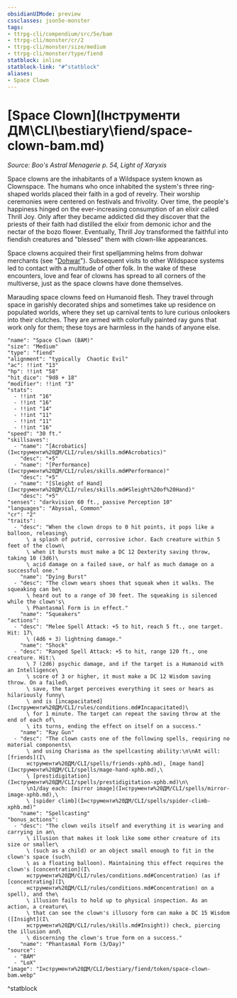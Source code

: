 ```yaml
---
obsidianUIMode: preview
cssclasses: json5e-monster
tags:
- ttrpg-cli/compendium/src/5e/bam
- ttrpg-cli/monster/cr/2
- ttrpg-cli/monster/size/medium
- ttrpg-cli/monster/type/fiend
statblock: inline
statblock-link: "#^statblock"
aliases:
- Space Clown
---
```

# [Space Clown](Інструменти ДМ\CLI\bestiary\fiend/space-clown-bam.md)
*Source: Boo's Astral Menagerie p. 54, Light of Xaryxis*  

Space clowns are the inhabitants of a Wildspace system known as Clownspace. The humans who once inhabited the system's three ring-shaped worlds placed their faith in a god of revelry. Their worship ceremonies were centered on festivals and frivolity. Over time, the people's happiness hinged on the ever-increasing consumption of an elixir called Thrill Joy. Only after they became addicted did they discover that the priests of their faith had distilled the elixir from demonic ichor and the nectar of the bozo flower. Eventually, Thrill Joy transformed the faithful into fiendish creatures and "blessed" them with clown-like appearances.

Space clowns acquired their first spelljamming helms from dohwar merchants (see "[Dohwar](Інструменти%20ДМ/CLI/bestiary/fey/dohwar-bam.md)"). Subsequent visits to other Wildspace systems led to contact with a multitude of other folk. In the wake of these encounters, love and fear of clowns has spread to all corners of the multiverse, just as the space clowns have done themselves.

Marauding space clowns feed on Humanoid flesh. They travel through space in garishly decorated ships and sometimes take up residence on populated worlds, where they set up carnival tents to lure curious onlookers into their clutches. They are armed with colorfully painted ray guns that work only for them; these toys are harmless in the hands of anyone else.

```statblock
"name": "Space Clown (BAM)"
"size": "Medium"
"type": "fiend"
"alignment": "typically  Chaotic Evil"
"ac": !!int "13"
"hp": !!int "58"
"hit_dice": "9d8 + 18"
"modifier": !!int "3"
"stats":
  - !!int "16"
  - !!int "16"
  - !!int "14"
  - !!int "11"
  - !!int "11"
  - !!int "16"
"speed": "30 ft."
"skillsaves":
  - "name": "[Acrobatics](Інструменти%20ДМ/CLI/rules/skills.md#Acrobatics)"
    "desc": "+5"
  - "name": "[Performance](Інструменти%20ДМ/CLI/rules/skills.md#Performance)"
    "desc": "+5"
  - "name": "[Sleight of Hand](Інструменти%20ДМ/CLI/rules/skills.md#Sleight%20of%20Hand)"
    "desc": "+5"
"senses": "darkvision 60 ft., passive Perception 10"
"languages": "Abyssal, Common"
"cr": "2"
"traits":
  - "desc": "When the clown drops to 0 hit points, it pops like a balloon, releasing\
      \ a splash of putrid, corrosive ichor. Each creature within 5 feet of the clown\
      \ when it bursts must make a DC 12 Dexterity saving throw, taking 10 (3d6)\
      \ acid damage on a failed save, or half as much damage on a successful one."
    "name": "Dying Burst"
  - "desc": "The clown wears shoes that squeak when it walks. The squeaking can be\
      \ heard out to a range of 30 feet. The squeaking is silenced while the clown's\
      \ Phantasmal Form is in effect."
    "name": "Squeakers"
"actions":
  - "desc": "Melee Spell Attack: +5 to hit, reach 5 ft., one target. Hit: 17\
      \ (4d6 + 3) lightning damage."
    "name": "Shock"
  - "desc": "Ranged Spell Attack: +5 to hit, range 120 ft., one creature. Hit:\
      \ 7 (2d6) psychic damage, and if the target is a Humanoid with an Intelligence\
      \ score of 3 or higher, it must make a DC 12 Wisdom saving throw. On a failed\
      \ save, the target perceives everything it sees or hears as hilariously funny\
      \ and is [incapacitated](Інструменти%20ДМ/CLI/rules/conditions.md#Incapacitated)\
      \ for 1 minute. The target can repeat the saving throw at the end of each of\
      \ its turns, ending the effect on itself on a success."
    "name": "Ray Gun"
  - "desc": "The clown casts one of the following spells, requiring no material components\
      \ and using Charisma as the spellcasting ability:\n\nAt will: [friends](І\
      нструменти%20ДМ/CLI/spells/friends-xphb.md), [mage hand](Інструменти%20ДМ/CLI/spells/mage-hand-xphb.md),\
      \ [prestidigitation](Інструменти%20ДМ/CLI/spells/prestidigitation-xphb.md)\n\
      \n1/day each: [mirror image](Інструменти%20ДМ/CLI/spells/mirror-image-xphb.md),\
      \ [spider climb](Інструменти%20ДМ/CLI/spells/spider-climb-xphb.md)"
    "name": "Spellcasting"
"bonus_actions":
  - "desc": "The clown veils itself and everything it is wearing and carrying in an\
      \ illusion that makes it look like some other creature of its size or smaller\
      \ (such as a child) or an object small enough to fit in the clown's space (such\
      \ as a floating balloon). Maintaining this effect requires the clown's [concentration](І\
      нструменти%20ДМ/CLI/rules/conditions.md#Concentration) (as if [concentrating](І\
      нструменти%20ДМ/CLI/rules/conditions.md#Concentration) on a spell), and the\
      \ illusion fails to hold up to physical inspection. As an action, a creature\
      \ that can see the clown's illusory form can make a DC 15 Wisdom ([Insight](І\
      нструменти%20ДМ/CLI/rules/skills.md#Insight)) check, piercing the illusion and\
      \ discerning the clown's true form on a success."
    "name": "Phantasmal Form (3/Day)"
"source":
  - "BAM"
  - "LoX"
"image": "Інструменти%20ДМ/CLI/bestiary/fiend/token/space-clown-bam.webp"
```
^statblock